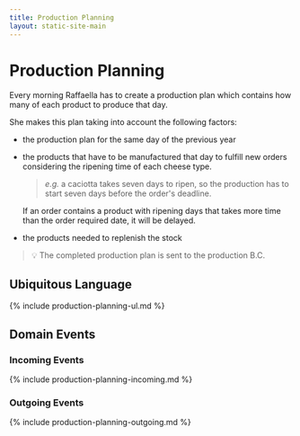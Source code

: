 ```yaml
---
title: Production Planning
layout: static-site-main
---
```


# Production Planning
Every morning Raffaella has to create a production plan which contains how many of each product to produce that day.

She makes this plan taking into account the following factors:

- the production plan for the same day of the previous year
- the products that have to be manufactured that day to fulfill new orders considering the ripening time of each cheese type.
  > _e.g._  a caciotta takes seven days to ripen, so the production has to start seven days before the order's deadline.
  
  If an order contains a product with ripening days that takes more time than the order required date, it will be delayed.
- the products needed to replenish the stock

> 💡 The completed production plan is sent to the production B.C.

## Ubiquitous Language

{% include production-planning-ul.md %}

## Domain Events

### Incoming Events

{% include production-planning-incoming.md %}

### Outgoing Events

{% include production-planning-outgoing.md %}
